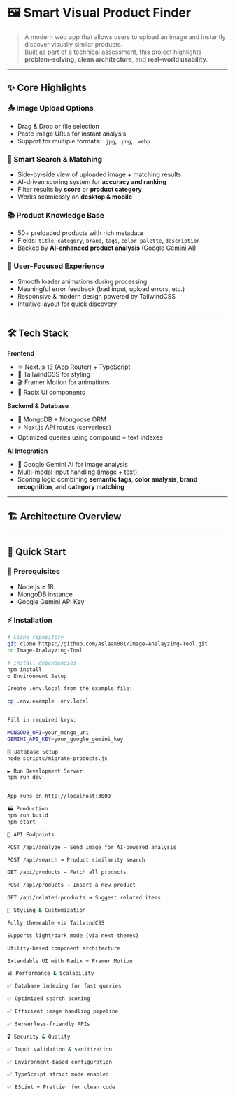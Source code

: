 # 🖼️ Smart Visual Product Finder

> A modern web app that allows users to upload an image and instantly discover visually similar products.  
> Built as part of a technical assessment, this project highlights **problem-solving**, **clean architecture**, and **real-world usability**.



---

## ✨ Core Highlights

### 📤 Image Upload Options

- Drag & Drop or file selection
- Paste image URLs for instant analysis
- Support for multiple formats: `.jpg`, `.png`, `.webp`

### 🔎 Smart Search & Matching

- Side-by-side view of uploaded image + matching results
- AI-driven scoring system for **accuracy and ranking**
- Filter results by **score** or **product category**
- Works seamlessly on **desktop & mobile**

### 📚 Product Knowledge Base

- 50+ preloaded products with rich metadata
- Fields: `title`, `category`, `brand`, `tags`, `color palette`, `description`
- Backed by **AI-enhanced product analysis** (Google Gemini AI)

### 🌟 User-Focused Experience

- Smooth loader animations during processing
- Meaningful error feedback (bad input, upload errors, etc.)
- Responsive & modern design powered by TailwindCSS
- Intuitive layout for quick discovery

---

## 🛠️ Tech Stack

**Frontend**

- ⚛️ Next.js 13 (App Router) + TypeScript
- 🎨 TailwindCSS for styling
- 🎬 Framer Motion for animations
- 🧩 Radix UI components

**Backend & Database**

- 🍃 MongoDB + Mongoose ORM
- ⚡ Next.js API routes (serverless)
- Optimized queries using compound + text indexes

**AI Integration**

- 🤖 Google Gemini AI for image analysis
- Multi-modal input handling (image + text)
- Scoring logic combining **semantic tags**, **color analysis**, **brand recognition**, and **category matching**

---

## 🏗️ Architecture Overview

---

## 🚀 Quick Start

### 📌 Prerequisites

- Node.js ≥ 18
- MongoDB instance
- Google Gemini API Key

### ⚡ Installation

```bash
# Clone repository
git clone https://github.com/Aslaan001/Image-Analayzing-Tool.git
cd Image-Analayzing-Tool

# Install dependencies
npm install
⚙️ Environment Setup

Create .env.local from the example file:

cp .env.example .env.local


Fill in required keys:

MONGODB_URI=your_mongo_uri
GEMINI_API_KEY=your_google_gemini_key

🗄️ Database Setup
node scripts/migrate-products.js

▶️ Run Development Server
npm run dev


App runs on http://localhost:3000

🏭 Production
npm run build
npm start

📡 API Endpoints

POST /api/analyze → Send image for AI-powered analysis

POST /api/search → Product similarity search

GET /api/products → Fetch all products

POST /api/products → Insert a new product

GET /api/related-products → Suggest related items

🎨 Styling & Customization

Fully themeable via TailwindCSS

Supports light/dark mode (via next-themes)

Utility-based component architecture

Extendable UI with Radix + Framer Motion

📊 Performance & Scalability

✅ Database indexing for fast queries

✅ Optimized search scoring

✅ Efficient image handling pipeline

✅ Serverless-friendly APIs

🔒 Security & Quality

✅ Input validation & sanitization

✅ Environment-based configuration

✅ TypeScript strict mode enabled

✅ ESLint + Prettier for clean code
```

